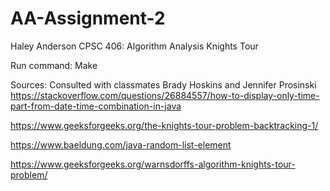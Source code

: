 # AA-Assignment-2
Haley Anderson
CPSC 406: Algorithm Analysis
Knights Tour

Run command: Make

Sources:
Consulted with classmates Brady Hoskins and Jennifer Prosinski
https://stackoverflow.com/questions/26884557/how-to-display-only-time-part-from-date-time-combination-in-java

https://www.geeksforgeeks.org/the-knights-tour-problem-backtracking-1/

https://www.baeldung.com/java-random-list-element

https://www.geeksforgeeks.org/warnsdorffs-algorithm-knights-tour-problem/

